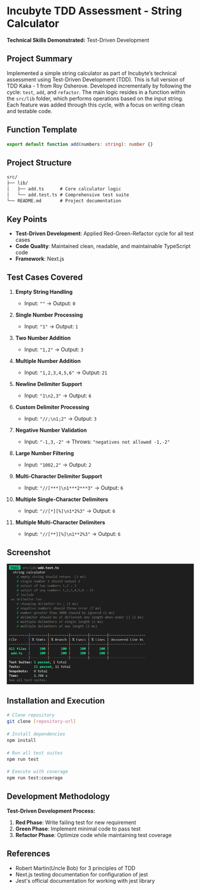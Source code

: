 # Incubyte TDD Assessment - String Calculator

**Technical Skills Demonstrated:** Test-Driven Development

## Project Summary

Implemented a simple string calculator as part of Incubyte’s technical assessment using Test-Driven Development (TDD). This is full version of TDD Kaka - 1 from Roy Osherove. Developed incrementally by following the cycle: `test`, `add`, and `refactor`. The main logic resides in a function within the `src/lib` folder, which performs operations based on the input string. Each feature was added through this cycle, with a focus on writing clean and testable code.

## Function Template

```typescript
export default function add(numbers: string): number {}
```

## Project Structure

```
src/
├── lib/
│   ├── add.ts      # Core calculator logic
│   └── add.test.ts # Comprehensive test suite
└── README.md       # Project documentation
```

## Key Points

- **Test-Driven Development**: Applied Red-Green-Refactor cycle for all test cases
- **Code Quality**: Maintained clean, readable, and maintainable TypeScript code
- **Framework**: Next.js

## Test Cases Covered

1. **Empty String Handling**

   - Input: `""` → Output: `0`

2. **Single Number Processing**

   - Input: `"1"` → Output: `1`

3. **Two Number Addition**

   - Input: `"1,2"` → Output: `3`

4. **Multiple Number Addition**

   - Input: `"1,2,3,4,5,6"` → Output: `21`

5. **Newline Delimiter Support**

   - Input: `"1\n2,3"` → Output: `6`

6. **Custom Delimiter Processing**

   - Input: `"//;\n1;2"` → Output: `3`

7. **Negative Number Validation**

   - Input: `"-1,3,-2"` → Throws: `"negatives not allowed -1,-2"`

8. **Large Number Filtering**

   - Input: `"1002,2"` → Output: `2`

9. **Multi-Character Delimiter Support**

   - Input: `"//[***]\n1***2***3"` → Output: `6`

10. **Multiple Single-Character Delimiters**

    - Input: `"//[*][%]\n1*2%3"` → Output: `6`

11. **Multiple Multi-Character Delimiters**
    - Input: `"//[**][%]\n1**2%3"` → Output: `6`

## Screenshot

![screeshot of output from npm test](image.png)

## Installation and Execution

```bash
# Clone repository
git clone [repository-url]

# Install dependencies
npm install

# Run all test suites
npm run test

# Execute with coverage
npm run test:coverage
```



## Development Methodology

**Test-Driven Development Process:**

1. **Red Phase**: Write failing test for new requirement
2. **Green Phase**: Implement minimal code to pass test
3. **Refactor Phase**: Optimize code while maintaining test coverage

## References

- Robert Martin(Uncle Bob) for 3 principles of TDD
- Next.js testing documentation for configuration of jest
- Jest's official documentation for working with jest library
